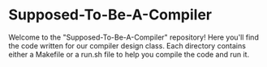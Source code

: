 # Supposed-To-Be-A-Compiler

Welcome to the "Supposed-To-Be-A-Compiler" repository! Here you'll find the code written for our compiler design class. Each directory contains either a Makefile or a run.sh file to help you compile the code and run it.

